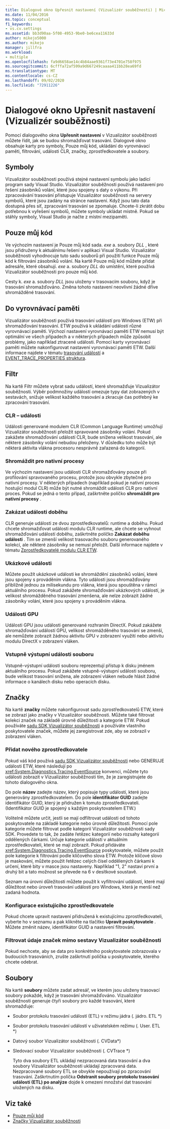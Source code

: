 ```yaml
---
title: Dialogové okno Upřesnit nastavení (Vizualizér souběžnosti) | Microsoft Docs
ms.date: 11/04/2016
ms.topic: conceptual
f1_keywords:
- vs.cv.settings
ms.assetid: bb3d90aa-5f08-4953-9be0-be6cea11633d
author: mikejo5000
ms.author: mikejo
manager: jillfra
ms.workload:
- multiple
ms.openlocfilehash: fa9d6658ae14c4b84aae9361f73e4701e758f975
ms.sourcegitcommit: 6cfffa72af599a9d667249caaaa411bb28ea69fd
ms.translationtype: MT
ms.contentlocale: cs-CZ
ms.lasthandoff: 09/02/2020
ms.locfileid: "72911226"
---
```

# <a name="advanced-settings-dialog-box-concurrency-visualizer"></a>Dialogové okno Upřesnit nastavení (Vizualizér souběžnosti)
Pomocí dialogového okna **Upřesnit nastavení** v Vizualizátor souběžnosti můžete řídit, jak se budou shromažďovat trasování.  Dialogové okno obsahuje karty pro symboly, Pouze můj kód, ukládání do vyrovnávací paměti, filtrování, události CLR, značky, zprostředkovatele a soubory.

## <a name="symbols"></a>Symboly
 Vizualizátor souběžnosti používá stejné nastavení symbolu jako ladicí program sady Visual Studio. Vizualizátor souběžnosti používá nastavení pro řešení zásobníků volání, které jsou spojeny s daty o výkonu.  Při zpracovávání trasování přistupuje Vizualizátor souběžnosti na servery symbolů, které jsou zadány na stránce nastavení.  Když jsou tato data dostupná přes síť, zpracování trasování se zpomaluje.  Chcete-li zkrátit dobu potřebnou k vyřešení symbolů, můžete symboly ukládat místně. Pokud se stáhly symboly, Visual Studio je načte z místní mezipaměti.

## <a name="just-my-code"></a>Pouze můj kód
 Ve výchozím nastavení je Pouze můj kód sada. *exe* a. soubory *DLL* , které jsou přidruženy k aktuálnímu řešení v aplikaci Visual Studio. Vizualizátor souběžnosti vyhodnocuje tuto sadu souborů při použití funkce Pouze můj kód k filtrování zásobníků volání. Na kartě Pouze můj kód můžete přidat adresáře, které obsahují. *exe* a. soubory *DLL* do umístění, které používá Vizualizátor souběžnosti pro pouze můj kód.

 Cesty k. *exe* a. soubory *DLL* jsou uloženy v trasovacím souboru, když je trasování shromažďováno.  Změna tohoto nastavení neovlivní žádné dříve shromážděné trasování.

## <a name="buffering"></a>Do vyrovnávací paměti
 Vizualizátor souběžnosti používá trasování událostí pro Windows (ETW) při shromažďování trasování.  ETW používá k ukládání událostí různé vyrovnávací paměti.  Výchozí nastavení vyrovnávací paměti ETW nemusí být optimální ve všech případech a v některých případech může způsobit problémy, jako například ztracené události.  Pomocí karty vyrovnávací paměti můžete nakonfigurovat nastavení vyrovnávací paměti ETW. Další informace najdete v tématu [trasování událostí](/windows/win32/etw/event-tracing-portal) a  [EVENT_TRACE_PROPERTIES struktura](/windows/win32/api/evntrace/ns-evntrace-event_trace_properties).

## <a name="filter"></a>Filtr
 Na kartě Filtr můžete vybrat sadu událostí, které shromažďuje Vizualizátor souběžnosti. Výběr podmnožiny událostí omezuje typy dat zobrazených v sestavách, snižuje velikost každého trasování a zkracuje čas potřebný ke zpracování trasování.

### <a name="clr-events"></a>CLR – události
 Události generované modulem CLR (Common Language Runtime) umožňují Vizualizátor souběžnosti přeložit spravované zásobníky volání.  Pokud zakážete shromažďování událostí CLR, bude snížena velikost trasování, ale některé zásobníky volání nebudou přeloženy.  V důsledku toho může být některá aktivita vlákna procesoru nesprávně zařazená do kategorií.

### <a name="collect-for-native-processes"></a>Shromáždit pro nativní procesy
 Ve výchozím nastavení jsou události CLR shromažďovány pouze při profilování spravovaného procesu, protože jsou obvykle zbytečné pro nativní procesy.  V některých případech (například pokud je nativní proces hostující modul CLR) může být nutné shromáždit události CLR pro nativní proces.  Pokud se jedná o tento případ, zaškrtněte políčko **shromáždit pro nativní procesy** .

### <a name="disable-rundown-events"></a>Zakázat události doběhu
 CLR generuje události ze dvou zprostředkovatelů: runtime a doběhu.  Pokud chcete shromažďovat události modulu CLR runtime, ale chcete se vyhnout shromažďování událostí doběhu, zaškrtněte políčko **Zakázat doběhu události** .  Tím se zmenší velikost trasovacího souboru generovaného kolekcí, ale některé zásobníky se nemusí přeložit. Další informace najdete v tématu [Zprostředkovatelé modulu CLR ETW](/dotnet/framework/performance/clr-etw-providers).

### <a name="sample-events"></a>Ukázkové události
 Můžete použít ukázkové události ke shromáždění zásobníků volání, které jsou spojeny s prováděním vlákna. Tyto události jsou shromažďovány přibližně jednou za milisekundu pro vlákna, která jsou spouštěna v rámci aktuálního procesu. Pokud zakážete shromažďování ukázkových událostí, je velikost shromážděného trasování zmenšena, ale nelze zobrazit žádné zásobníky volání, které jsou spojeny s prováděním vlákna.

### <a name="gpu-events"></a>Události GPU
 Události GPU jsou události generované rozhraním DirectX. Pokud zakážete shromažďování událostí GPU, velikost shromážděného trasování se zmenší, ale nemůžete zobrazit žádnou aktivitu GPU v zobrazení využití nebo aktivitu modulu DirectX v zobrazení vláken.

### <a name="file-io-events"></a>Vstupně výstupní události souboru
 Vstupně-výstupní události souboru reprezentují přístup k disku jménem aktuálního procesu.  Pokud zakážete vstupně-výstupní události souboru, bude velikost trasování snížena, ale zobrazení vláken nebude hlásit žádné informace o kanálech disku nebo operacích disku.

## <a name="markers"></a>Značky
 Na kartě **značky** můžete nakonfigurovat sadu zprostředkovatelů ETW, které se zobrazí jako značky v Vizualizátor souběžnosti.  Můžete také filtrovat kolekci značek na základě úrovně důležitosti a kategorie ETW.  Pokud používáte [sadu SDK Vizualizátor souběžnosti](../profiling/concurrency-visualizer-sdk.md) a používáte vlastního poskytovatele značek, můžete jej zaregistrovat zde, aby se zobrazil v zobrazení vláken.

### <a name="add-a-new-provider"></a>Přidat nového zprostředkovatele
 Pokud váš kód používá [sadu SDK Vizualizátor souběžnosti](../profiling/concurrency-visualizer-sdk.md) nebo GENERUJE události ETW, které následují po <xref:System.Diagnostics.Tracing.EventSource> konvenci, můžete tyto události zobrazit v Vizualizátor souběžnosti tím, že je zaregistrujete do tohoto dialogového okna.

 Do pole **název** zadejte název, který popisuje typy událostí, které jsou generovány zprostředkovatelem.  Do pole **identifikátor GUID** zadejte identifikátor GUID, který je přidružen k tomuto zprostředkovateli. (Identifikátor GUID je spojený s každým poskytovatelem ETW.)

 Volitelně můžete určit, jestli se mají odfiltrovat události od tohoto poskytovatele na základě kategorie nebo úrovně důležitosti.  Pomocí pole kategorie můžete filtrovat podle kategorií Vizualizátor souběžnosti sady SDK.  Provedete to tak, že zadáte řetězec kategorií nebo rozsahy kategorií oddělených čárkami.  Určuje kategorie událostí v aktuálním zprostředkovateli, které se mají zobrazit.  Pokud přidáváte <xref:System.Diagnostics.Tracing.EventSource> poskytovatele, můžete použít pole kategorie k filtrování podle klíčového slova ETW.  Protože klíčové slovo je maskování, můžete použít řetězec celých čísel oddělených čárkami k určení, které bity v masce jsou nastaveny. Například "1, 2" nastaví první a druhý bit a tato možnost se převede na 6 v desítkové soustavě.

 Seznam na úrovni důležitosti můžete použít k vyfiltrování událostí, které mají důležitost nebo úroveň trasování událostí pro Windows, která je menší než zadaná hodnota.

### <a name="configure-an-existing-provider"></a>Konfigurace existujícího zprostředkovatele
 Pokud chcete upravit nastavení přidružená k existujícímu zprostředkovateli, vyberte ho v seznamu a pak klikněte na tlačítko **Upravit poskytovatele** .  Můžete změnit název, identifikátor GUID a nastavení filtrování.

### <a name="filter-marker-data-out-of-concurrency-visualizer-reports"></a>Filtrovat údaje značek mimo sestavy Vizualizátor souběžnosti
 Pokud nechcete, aby se data pro konkrétního poskytovatele zobrazovala v budoucích trasováních, zrušte zaškrtnutí políčka u poskytovatele, kterého chcete odebrat.

## <a name="files"></a>Soubory
 Na kartě **soubory** můžete zadat adresář, ve kterém jsou uloženy trasovací soubory pokaždé, když je trasování shromažďováno.  Vizualizátor souběžnosti generuje čtyři soubory pro každé trasování, které shromažďuje:

- Soubor protokolu trasování událostí (ETL) v režimu jádra (<em>.</em> jádro. ETL *)

- Soubor protokolu trasování událostí v uživatelském režimu (<em>.</em> User. ETL *)

- Datový soubor Vizualizátor souběžnosti (<em>.</em> CVData*)

- Sledovací soubor Vizualizátor souběžnosti (<em>.</em> CVTrace *)

  Tyto dva soubory ETL ukládají nezpracovaná data trasování a dva soubory Vizualizátor souběžnosti ukládají zpracovaná data.  Nezpracované soubory ETL se obvykle nepoužívají po zpracování trasování.  Zaškrtnutím políčka **Odstranit soubory protokolu trasování událostí (ETL) po analýze** dojde k omezení množství dat trasování uložených na disku.

## <a name="see-also"></a>Viz také
- [Pouze můj kód](../profiling/just-my-code-threads-view.md)
- [Značky Vizualizátor souběžnosti](../profiling/concurrency-visualizer-markers.md)